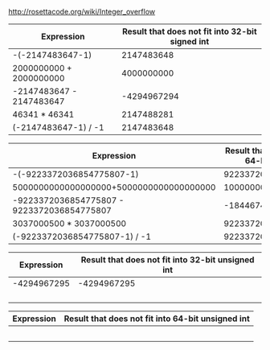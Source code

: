 http://rosettacode.org/wiki/Integer_overflow

| Expression | Result that does not fit into 32-bit signed int |
| ------------- |-------------|
| -(-2147483647-1) | 2147483648 |
| 2000000000 + 2000000000 | 4000000000 |
| -2147483647 - 2147483647 |-4294967294 |
| 46341 * 46341 | 2147488281 |
| (-2147483647-1) / -1 | 2147483648 |

| Expression | Result that does not fit into 64-bit signed int |
| ------------- |-------------|
| -(-9223372036854775807-1) | 9223372036854775808 |
| 5000000000000000000+5000000000000000000 | 10000000000000000000 |
| -9223372036854775807 - 9223372036854775807 | -18446744073709551614 |
| 3037000500 * 3037000500 | 9223372037000250000 |
| (-9223372036854775807-1) / -1 | 9223372036854775808 |

| Expression | Result that does not fit into 32-bit unsigned int |
| ------------- |-------------|
| -4294967295 | -4294967295 |
|||
|||
|||
|||

| Expression | Result that does not fit into 64-bit unsigned int |
| ------------- |-------------|
|||
|||
|||
|||
|||
